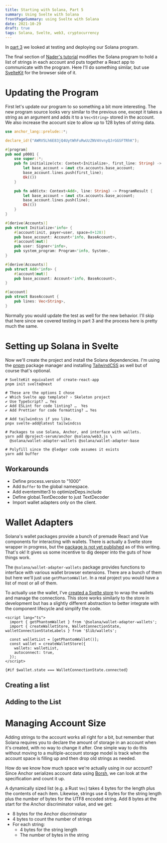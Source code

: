 ```yaml
---
title: Starting with Solana, Part 5
summary: Using Svelte with Solana
frontPageSummary: using Svelte with Solana
date: 2021-10-29
draft: true
tags: Solana, Svelte, web3, cryptocurrency
---
```


In [part 3](starting_with_solana_part03) we looked at testing and deploying our Solana program.

The final section of [Nader's tutorial](https://dev.to/dabit3/the-complete-guide-to-full-stack-solana-development-with-react-anchor-rust-and-phantom-3291) modifies the Solana program to hold a list of strings in each account and puts together a React app to communicate with the program. Here I'll do something similar, but use [SvelteKit](https://kit.svelte.dev) for the browser side of it.

# Updating the Program

First let's update our program to so something a bit more interesting. The new program source looks very similar to the previous one, except it takes a string as an argument and adds it to a `Vec<String>` stored in the account. We also increase the acocunt size to allow up to 128 bytes of string data.

```rust
use anchor_lang::prelude::*;

declare_id!("AWRV5Lh6E83jQ4UytWhFuRwUzZNV4VvnyQJrGGSFTRhK");

#[program]
pub mod p0001 {
    use super::*;
    pub fn initialize(ctx: Context<Initialize>, first_line: String) -> ProgramResult {
        let base_account = &mut ctx.accounts.base_account;
        base_account.lines.push(first_line);
        Ok(())
    }

    pub fn add(ctx: Context<Add>, line: String) -> ProgramResult {
        let base_account = &mut ctx.accounts.base_account;
        base_account.lines.push(line);
        Ok(())
    }
}

#[derive(Accounts)]
pub struct Initialize<'info> {
    #[account(init, payer=user, space=8+128)]
    pub base_account: Account<'info, BaseAccount>,
    #[account(mut)]
    pub user: Signer<'info>,
    pub system_program: Program<'info, System>,
}

#[derive(Accounts)]
pub struct Add<'info> {
    #[account(mut)]
    pub base_account: Account<'info, BaseAccount>,
}

#[account]
pub struct BaseAccount {
    pub lines: Vec<String>,
}
```

Normally you would update the test as well for the new behavior. I'll skip that here since we covered testing in part 3 and
the process here is pretty much the same.

# Setting up Solana in Svelte

Now we'll create the project and install the Solana dependencies. I'm using the [pnpm](https://pnpm.io) package manager and installing [TailwindCSS](https://tailwindcss.com) as well but of course that's optional.

```shell
# SvelteKit equivalent of create-react-app
pnpm init svelte@next

# These are the options I chose
✔ Which Svelte app template? › Skeleton project
✔ Use TypeScript? … Yes
✔ Add ESLint for code linting? …  Yes
✔ Add Prettier for code formatting? … Yes

# Add tailwindcss if you like.
pnpx svelte-add@latest tailwindcss

# Packages to use Solana, Anchor, and interface with wallets.
yarn add @project-serum/anchor @solana/web3.js \
  @solana/wallet-adapter-wallets @solana/wallet-adapter-base

# Polyfill since the @ledger code assumes it exists
yarn add buffer
```

## Workarounds

- Define process.version to "1000"
- Add `Buffer` to the global namespace.
- Add eventemitter3 to optimizeDeps.include
- Define global.TextDecoder to just TextDecoder
- Import wallet adapters only on the client.

# Wallet Adapters

Solana's wallet packages provide a bunch of premade React and Vue components for interacting with wallets. There is actually a Svelte store wrapper
in progress, but the [package is not yet published](https://github.com/solana-labs/wallet-adapter/tree/master/packages/core/svelte) as of this writing. That's ok! It gives us some incentive to dig deeper into the guts of how things work.

The `@solana/wallet-adapter-wallets` package provides functions to interface with various wallet browser extensions.
There are a bunch of them but here we'll just use `getPhantomWallet`. In a real project you would have a list of most or all of them.

To actually use the wallet, I've [created a Svelte store](https://github.com/dimfeld/starting-with-solana/blob/master/app/src/lib/wallets.ts) to wrap the wallets and manage the connections. This store
works similarly to the store in development but has a slightly different abstraction to better integrate with the component lifecycle and simplify the code.

```svelte
<script lang="ts">
  import { getPhantomWallet } from '@solana/wallet-adapter-wallets';
  import { createWalletStore, WalletConnectionState, walletConnectionStateLabels } from '$lib/wallets';

  const walletList = [getPhantomWallet()];
  const wallet = createWalletStore({
    wallets: walletList,
    autoconnect: true,
  });
</script>

{#if $wallet.state === WalletConnectionState.connected}
```

## Creating a list

## Adding to the List

# Managing Account Size

Adding strings to the account works all right for a bit, but remember that Solana requires you to declare the amount of storage in an account when it's created, with no way to change it after.
One simple way to do this without moving to a multiple-account storage model is track when the account space is filling up and then drop old strings as needed.

How do we know how much space we're actually using in our account? Since Anchor serializes account data using [Borsh](https:///borsh.io), we can look at the specification and count it up.

A dynamically sized list (e.g. a Rust `Vec`) takes 4 bytes for the length plus the contents of each item. Likewise, strings use 4 bytes for the string length plus the number of bytes for the UTF8 encoded string. Add 8 bytes at the start for the Anchor discriminator value, and we get:

- 8 bytes for the Anchor discriminator
- 4 bytes to count the number of strings
- For each string:
  - 4 bytes for the string length
  - The number of bytes in the string
